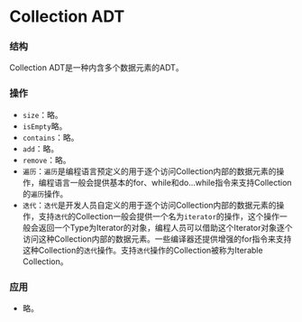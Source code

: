 # Collection ADT

### 结构

Collection ADT是一种内含多个数据元素的ADT。

### 操作

- `size`：略。
- `isEmpty`略。
- `contains`：略。
- `add`：略。
- `remove`：略。
- `遍历`：`遍历`是编程语言预定义的用于逐个访问Collection内部的数据元素的操作，编程语言一般会提供基本的for、while和do...while指令来支持Collection的`遍历`操作。
- `迭代`：`迭代`是开发人员自定义的用于逐个访问Collection内部的数据元素的操作，支持`迭代`的Collection一般会提供一个名为`iterator`的操作，这个操作一般会返回一个Type为Iterator的对象，编程人员可以借助这个Iterator对象逐个访问这种Collection内部的数据元素。一些编译器还提供增强的for指令来支持这种Collection的`迭代`操作。支持`迭代`操作的Collection被称为Iterable Collection。

### 应用

- 略。
